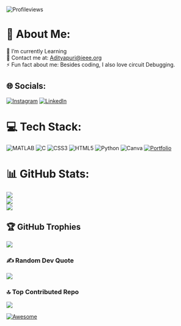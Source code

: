 ![Profileviews](https://komarev.com/ghpvc/?username=your-github-Adi1042003&style=plastic)
# 💫 About Me: 
 🔭 I’m currently Learning<br>💬 Contact me at: Adityapuri@ieee.org<br>⚡ Fun fact about me: Besides coding, I also love circuit Debugging. 
  
  
 ## 🌐 Socials: 
 [![Instagram](https://img.shields.io/badge/Instagram-%23E4405F.svg?&style=plastic&logo=Instagram&logoColor=white)]() [![LinkedIn](https://img.shields.io/badge/LinkedIn-%230077B5.svg?&style=plastic&logo=linkedin&logoColor=white)](https://www.linkedin.com/in/aditya-puri-268251245/)  
  
 # 💻 Tech Stack:
![MATLAB](https://img.shields.io/badge/MATLAB-2021b-orange.svg?style=plastic&logo=matlab&logocolor=orange)
 ![C](https://img.shields.io/badge/c-%2300599C.svg?style=plastic&logo=c&logoColor=white) ![CSS3](https://img.shields.io/badge/css3-%231572B6.svg?style=plastic&logo=css3&logoColor=white) ![HTML5](https://img.shields.io/badge/html5-%23E34F26.svg?style=plastic&logo=html5&logoColor=white) ![Python](https://img.shields.io/badge/python-3670A0?style=plastic&logo=python&logoColor=ffdd54) 
 ![Canva](https://img.shields.io/badge/Canva-%2300C4CC.svg?style=plastic&logo=Canva&logoColor=white) [![Portfolio](https://img.shields.io/badge/Portfolio-%23000000.svg?style=plastic&logo=firefox&logoColor=#FF7139)](https://adi1042003.github.io/mywebpage/index.html)
 # 📊 GitHub Stats: 
 ![](https://github-readme-stats.vercel.app/api?username=Adi1042003&theme=dark&hide_border=false&include_all_commits=false&count_private=false)<br/> 
 ![](https://github-readme-streak-stats.herokuapp.com/?user=Adi1042003&theme=dark&hide_border=false)<br/> 
 ![](https://github-readme-stats.vercel.app/api/top-langs/?username=Adi1042003&theme=dark&hide_border=false&include_all_commits=false&count_private=false) 
  
 ## 🏆 GitHub Trophies 
 ![](https://github-profile-trophy.vercel.app/?username=Adi1042003&theme=radical&no-frame=false&no-bg=true&margin-w=4) 
  
 ### ✍️ Random Dev Quote 
 ![](https://quotes-github-readme.vercel.app/api?type=vetical&theme=merko) 
  
 ### 🔝 Top Contributed Repo 
 ![](https://github-contributor-stats.vercel.app/api?username=Adi1042003&limit=5&theme=gruvbox&combine_all_yearly_contributions=true) 
 
[![Awesome](https://awesome.re/badge.svg)](https://awesome.re)
